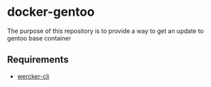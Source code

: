 # docker-gentoo

The purpose of this repository is to provide a way to
get an update to gentoo base container

## Requirements

 - [wercker-cli](https://github.com/wercker/wercker-cli)
